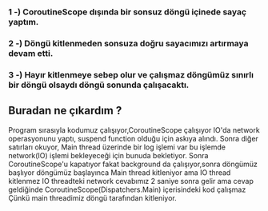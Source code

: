 
### 1 -) CoroutineScope dışında bir sonsuz döngü içinede sayaç yaptım.
### 2 -) Döngü kitlenmeden sonsuza doğru sayacımızı artırmaya devam etti.
### 3 -) Hayır kitlenmeye sebep olur ve çalışmaz döngümüz sınırlı bir döngü olsaydı döngü sonunda çalışacaktı.

## Buradan ne çıkardım ?

Program sırasıyla kodumuz çalışıyor,CoroutineScope çalışıyor IO'da network operasyonunu yaptı,
suspend function olduğu için askıya alındı. Sonra diğer satırları okuyor, Main thread üzerinde 
bir log işlemi var bu işlemde network(IO) işlemi bekleyeceği için bunuda bekletiyor. Sonra 
CoroutineScope'u kapatıyor fakat background da çalışıyor,sonra döngümüz başlıyor döngümüz 
başlayınca Main thread kitleniyor ama IO thread kitlenmez IO threadteki network cevabımız
2 saniye sonra gelir ama cevap geldiğinde CoroutineScope(Dispatchers.Main) içerisindeki 
kod çalışmaz Çünkü main threadimiz döngü tarafından kitleniyor.